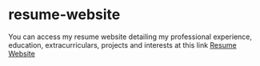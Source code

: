 # resume-website

You can access my resume website detailing my professional experience, education, extracurriculars, projects and
interests at this link <a href="http://kevin-nyquist.github.io/resume-website">Resume Website</a>